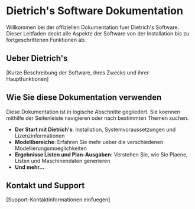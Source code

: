 ﻿# Dietrich's Software Dokumentation

Willkommen bei der offiziellen Dokumentation fuer Dietrich's Software. Dieser Leitfaden deckt alle Aspekte der Software von der Installation bis zu fortgeschrittenen Funktionen ab.

## Ueber Dietrich's

[Kurze Beschreibung der Software, ihres Zwecks und ihrer Hauptfunktionen]

## Wie Sie diese Dokumentation verwenden

Diese Dokumentation ist in logische Abschnitte gegliedert. Sie koennen mithilfe der Seitenleiste navigieren oder nach bestimmten Themen suchen.

- **Der Start mit Dietrich's**: Installation, Systemvoraussetzungen und Lizenzinformationen
- **Modellbereiche**: Erfahren Sie mehr ueber die verschiedenen Modellierungsmoeglichkeiten
- **Ergebnisse Listen und Plan-Ausgaben**: Verstehen Sie, wie Sie Plaene, Listen und Maschinendaten generieren
- **Und mehr...**

## Kontakt und Support

[Support-Kontaktinformationen einfuegen]
